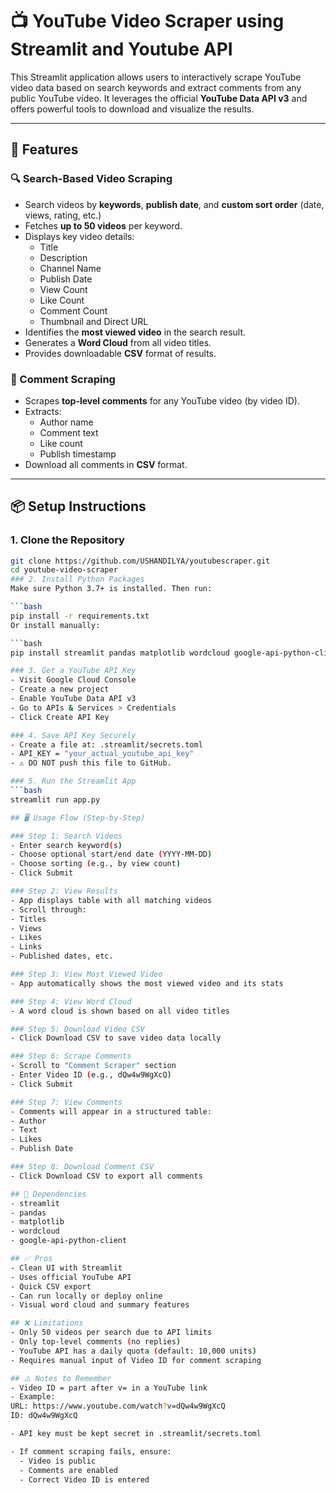 # 📺 YouTube Video Scraper using Streamlit and Youtube API

This Streamlit application allows users to interactively scrape YouTube video data based on search keywords and extract comments from any public YouTube video. It leverages the official **YouTube Data API v3** and offers powerful tools to download and visualize the results.

---

## 🚀 Features

### 🔍 Search-Based Video Scraping
- Search videos by **keywords**, **publish date**, and **custom sort order** (date, views, rating, etc.)
- Fetches **up to 50 videos** per keyword.
- Displays key video details:
  - Title
  - Description
  - Channel Name
  - Publish Date
  - View Count
  - Like Count
  - Comment Count
  - Thumbnail and Direct URL
- Identifies the **most viewed video** in the search result.
- Generates a **Word Cloud** from all video titles.
- Provides downloadable **CSV** format of results.

### 💬 Comment Scraping
- Scrapes **top-level comments** for any YouTube video (by video ID).
- Extracts:
  - Author name
  - Comment text
  - Like count
  - Publish timestamp
- Download all comments in **CSV** format.

---

## 📦 Setup Instructions

### 1. Clone the Repository

```bash
git clone https://github.com/USHANDILYA/youtubescraper.git
cd youtube-video-scraper
### 2. Install Python Packages
Make sure Python 3.7+ is installed. Then run:

```bash
pip install -r requirements.txt
Or install manually:

```bash
pip install streamlit pandas matplotlib wordcloud google-api-python-client

### 3. Get a YouTube API Key
- Visit Google Cloud Console
- Create a new project
- Enable YouTube Data API v3
- Go to APIs & Services > Credentials
- Click Create API Key

### 4. Save API Key Securely
- Create a file at: .streamlit/secrets.toml
- API_KEY = "your_actual_youtube_api_key"
- ⚠️ DO NOT push this file to GitHub.

### 5. Run the Streamlit App
```bash
streamlit run app.py

## 🖥️ Usage Flow (Step-by-Step)

### Step 1: Search Videos
- Enter search keyword(s)
- Choose optional start/end date (YYYY-MM-DD)
- Choose sorting (e.g., by view count)
- Click Submit

### Step 2: View Results
- App displays table with all matching videos
- Scroll through:
- Titles
- Views
- Likes
- Links
- Published dates, etc.

### Step 3: View Most Viewed Video
- App automatically shows the most viewed video and its stats

### Step 4: View Word Cloud
- A word cloud is shown based on all video titles

### Step 5: Download Video CSV
- Click Download CSV to save video data locally

### Step 6: Scrape Comments
- Scroll to "Comment Scraper" section
- Enter Video ID (e.g., dQw4w9WgXcQ)
- Click Submit

### Step 7: View Comments
- Comments will appear in a structured table:
- Author
- Text
- Likes
- Publish Date

### Step 8: Download Comment CSV
- Click Download CSV to export all comments

## 🧩 Dependencies
- streamlit
- pandas
- matplotlib
- wordcloud
- google-api-python-client

## ✅ Pros
- Clean UI with Streamlit
- Uses official YouTube API
- Quick CSV export
- Can run locally or deploy online
- Visual word cloud and summary features

## ❌ Limitations
- Only 50 videos per search due to API limits
- Only top-level comments (no replies)
- YouTube API has a daily quota (default: 10,000 units)
- Requires manual input of Video ID for comment scraping

## ⚠️ Notes to Remember
- Video ID = part after v= in a YouTube link
- Example:
URL: https://www.youtube.com/watch?v=dQw4w9WgXcQ
ID: dQw4w9WgXcQ

- API key must be kept secret in .streamlit/secrets.toml

- If comment scraping fails, ensure:
  - Video is public
  - Comments are enabled
  - Correct Video ID is entered
